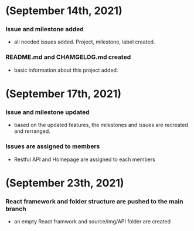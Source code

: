 # (September 14th, 2021)

### Issue and milestone added
- all needed issues added. Project, milestone, label created.

### README.md and CHAMGELOG.md created
- basic information about this project added.


# (September 17th, 2021)

### Issue and milestone updated
- based on the updated features, the milestones and issues are recreated and rerranged.

### Issues are assigned to members
- Restful API and Homepage are assigned to each members

# (September 23th, 2021)

### React framework and folder structure are pushed to the main branch
- an empty React framwork and source/img/API folder are created
